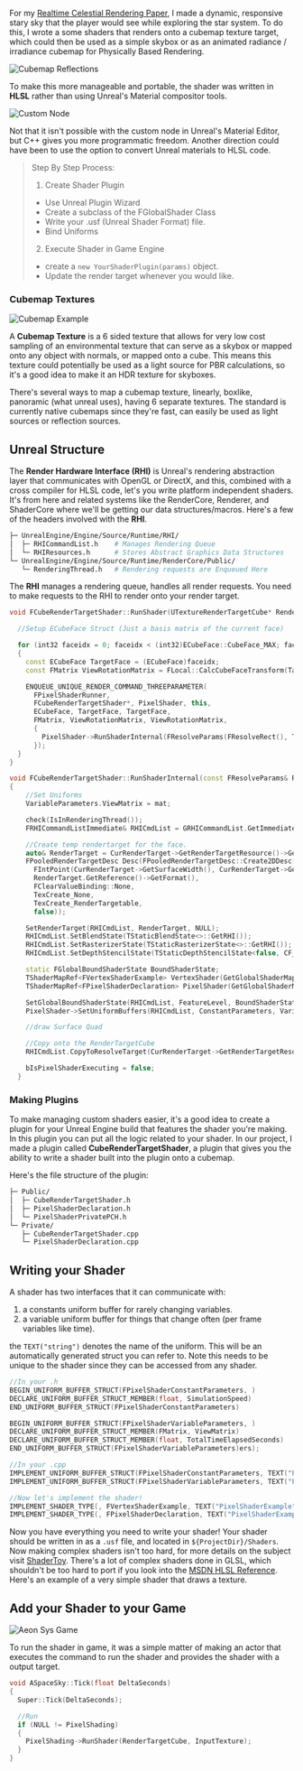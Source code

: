 For my [Realtime Celestial Rendering Paper](https://github.com/OpenHID/realtime-celestial-rendering), I made a dynamic, responsive stary sky that the player would see while exploring the star system. To do this, I wrote a some shaders that renders onto a cubemap texture target, which could then be used as a simple skybox or as an animated radiance / irradiance cubemap for Physically Based Rendering.

![Cubemap Reflections](assets/reflections.gif)

To make this more manageable and portable, the shader was written in **HLSL** rather than using Unreal's Material compositor tools.

![Custom Node](assets/ue4-material-custom.gif)

Not that it isn't possible with the custom node in Unreal's Material Editor, but C++ gives you more programmatic freedom. Another direction could have been to use the option to convert Unreal materials to HLSL code.

>Step By Step Process:
>1. Create Shader Plugin
>  - Use Unreal Plugin Wizard
>  - Create a subclass of the FGlobalShader Class
>  - Write your .usf (Unreal Shader Format) file.
>  - Bind Uniforms
>2. Execute Shader in Game Engine
>  - create a `new YourShaderPlugin(params)` object.
>  - Update the render target whenever you would like.

### Cubemap Textures

![Cubemap Example](assets/directioncubemap.jpg)

A **Cubemap Texture** is a 6 sided texture that allows for very low cost sampling of an environmental texture that can serve as a skybox or mapped onto any object with normals, or mapped onto a cube. This means this texture could potentially be used as a light source for PBR calculations, so it's a good idea to make it an HDR texture for skyboxes.

There's several ways to map a cubemap texture, linearly, boxlike, panoramic (what unreal uses), having 6 separate textures. The standard is currently native cubemaps since they're fast, can easily be used as light sources or reflection sources.

## Unreal Structure

The **Render Hardware Interface (RHI)** is Unreal's rendering abstraction layer that communicates with OpenGL or DirectX, and this, combined with a cross compiler for HLSL code, let's you write platform independent shaders. It's from here and related systems like the RenderCore, Renderer, and ShaderCore where we'll be getting our data structures/macros. Here's a few of the headers involved with the **RHI**.

```bash
├─ UnrealEngine/Engine/Source/Runtime/RHI/
│  ├─ RHICommandList.h    # Manages Rendering Queue
│  └─ RHIResources.h      # Stores Abstract Graphics Data Structures
└─ UnrealEngine/Engine/Source/Runtime/RenderCore/Public/
   └─ RenderingThread.h   # Rendering requests are Enqueued Here
```

The **RHI** manages a rendering queue, handles all render requests. You need to make requests to the RHI to render onto your render target.

```cpp
void FCubeRenderTargetShader::RunShader(UTextureRenderTargetCube* RenderTarget, float time) {

  //Setup ECubeFace Struct (Just a basis matrix of the current face)

  for (int32 faceidx = 0; faceidx < (int32)ECubeFace::CubeFace_MAX; faceidx++)
  {
    const ECubeFace TargetFace = (ECubeFace)faceidx;
    const FMatrix ViewRotationMatrix = FLocal::CalcCubeFaceTransform(TargetFace);

    ENQUEUE_UNIQUE_RENDER_COMMAND_THREEPARAMETER(
      FPixelShaderRunner,
      FCubeRenderTargetShader*, PixelShader, this,
      ECubeFace, TargetFace, TargetFace,
      FMatrix, ViewRotationMatrix, ViewRotationMatrix,
      {
        PixelShader->RunShaderInternal(FResolveParams(FResolveRect(), TargetFace), ViewRotationMatrix);
      });
  }
}

void FCubeRenderTargetShader::RunShaderInternal(const FResolveParams& ResolveParams, const FMatrix mat, UTextureRenderTargetCube* CurRenderTarget)
{
    //Set Uniforms
    VariableParameters.ViewMatrix = mat;

    check(IsInRenderingThread());
    FRHICommandListImmediate& RHICmdList = GRHICommandList.GetImmediateCommandList();

    //Create temp rendertarget for the face.
    auto& RenderTarget = CurRenderTarget->GetRenderTargetResource()->GetRenderTargetTexture();
    FPooledRenderTargetDesc Desc(FPooledRenderTargetDesc::Create2DDesc(
      FIntPoint(CurRenderTarget->GetSurfaceWidth(), CurRenderTarget->GetSurfaceHeight()),
      RenderTarget.GetReference()->GetFormat(),
      FClearValueBinding::None,
      TexCreate_None,
      TexCreate_RenderTargetable,
      false));

    SetRenderTarget(RHICmdList, RenderTarget, NULL);
    RHICmdList.SetBlendState(TStaticBlendState<>::GetRHI());
    RHICmdList.SetRasterizerState(TStaticRasterizerState<>::GetRHI());
    RHICmdList.SetDepthStencilState(TStaticDepthStencilState<false, CF_Always>::GetRHI());

    static FGlobalBoundShaderState BoundShaderState;
    TShaderMapRef<FVertexShaderExample> VertexShader(GetGlobalShaderMap(FeatureLevel));
    TShaderMapRef<FPixelShaderDeclaration> PixelShader(GetGlobalShaderMap(FeatureLevel));

    SetGlobalBoundShaderState(RHICmdList, FeatureLevel, BoundShaderState, GTextureVertexDeclaration.VertexDeclarationRHI, *VertexShader, *PixelShader);
    PixelShader->SetUniformBuffers(RHICmdList, ConstantParameters, VariableParameters);

    //draw Surface Quad

    //Copy onto the RenderTargetCube
    RHICmdList.CopyToResolveTarget(CurRenderTarget->GetRenderTargetResource()->GetRenderTargetTexture(), CurRenderTarget->GetRenderTargetResource()->TextureRHI, false, ResolveParams);

    bIsPixelShaderExecuting = false;
  }
```

### Making Plugins

To make managing custom shaders easier, it's a good idea to create a plugin for your Unreal Engine build that features the shader you're making. In this plugin you can put all the logic related to your shader. In our project, I made a plugin called **CubeRenderTargetShader**, a plugin that gives you the ability to write a shader built into the plugin onto a cubemap.

Here's the file structure of the plugin:

```bash
├─ Public/
│  ├─ CubeRenderTargetShader.h
│  ├─ PixelShaderDeclaration.h
│  └─ PixelShaderPrivatePCH.h
└─ Private/
   ├─ CubeRenderTargetShader.cpp
   └─ PixelShaderDeclaration.cpp
```

## Writing your Shader

A shader has two interfaces that it can communicate with:

1. a constants uniform buffer for rarely changing variables.
2. a variable uniform buffer for things that change often (per frame variables like time).

the `TEXT("string")` denotes the name of the uniform. This will be an automatically generated struct you can refer to. Note this needs to be unique to the shader since they can be accessed from any shader.

```cpp
//In your .h
BEGIN_UNIFORM_BUFFER_STRUCT(FPixelShaderConstantParameters, )
DECLARE_UNIFORM_BUFFER_STRUCT_MEMBER(float, SimulationSpeed)
END_UNIFORM_BUFFER_STRUCT(FPixelShaderConstantParameters)

BEGIN_UNIFORM_BUFFER_STRUCT(FPixelShaderVariableParameters, )
DECLARE_UNIFORM_BUFFER_STRUCT_MEMBER(FMatrix, ViewMatrix)
DECLARE_UNIFORM_BUFFER_STRUCT_MEMBER(float, TotalTimeElapsedSeconds)
END_UNIFORM_BUFFER_STRUCT(FPixelShaderVariableParameters)ers);

//In your .cpp
IMPLEMENT_UNIFORM_BUFFER_STRUCT(FPixelShaderConstantParameters, TEXT("PSConstants"));
IMPLEMENT_UNIFORM_BUFFER_STRUCT(FPixelShaderVariableParameters, TEXT("PSVariables"));

//Now let's implement the shader!
IMPLEMENT_SHADER_TYPE(, FVertexShaderExample, TEXT("PixelShaderExample"), TEXT("MainVertexShader"), SF_Vertex);
IMPLEMENT_SHADER_TYPE(, FPixelShaderDeclaration, TEXT("PixelShaderExample"), TEXT("MainPixelShader"), SF_Pixel);
```

Now you have everything you need to write your shader! Your shader should be written in as a `.usf` file, and located in `${ProjectDir}/Shaders`. Now making complex shaders isn't too hard, for more details on the subject visit [ShaderToy](http://shadertoy.com). There's a lot of complex shaders done in GLSL, which shouldn't be too hard to port if you look into the [MSDN HLSL Reference](https://msdn.microsoft.com/en-us/library/windows/desktop/bb509638%28v=vs.85%29.aspx). Here's an example of a very simple shader that draws a texture.

## Add your Shader to your Game

![Aeon Sys Game](assets/aeon-sys.png)

To run the shader in game, it was a simple matter of making an actor that executes the command to run the shader and provides the shader with a output target.

```cpp
void ASpaceSky::Tick(float DeltaSeconds)
{
  Super::Tick(DeltaSeconds);

  //Run
  if (NULL != PixelShading)
  {
    PixelShading->RunShader(RenderTargetCube, InputTexture);
  }
}
```